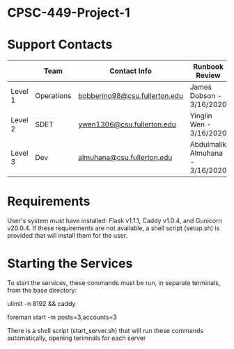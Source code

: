 # CPSC-449-Project-1

# Support Contacts

|        | Team           | Contact Info                   | Runbook Review                  |
|--------|----------------|--------------------------------|---------------------------------|
|Level 1 | Operations     | bobberino98@csu.fullerton.edu  | James Dobson - 3/16/2020        |
|Level 2 | SDET           | ywen1306@csu.fullerton.edu     | Yinglin Wen - 3/16/2020         |
|Level 3 | Dev            | almuhana@csu.fullerton.edu     | Abdulmalik Almuhana - 3/16/2020 |


# Requirements

User's system must have installed: Flask v1.1.1, Caddy v1.0.4, and Gunicorn v20.0.4.
If these requirements are not available, a shell script (setup.sh) is provided that will install them for the user.

# Starting the Services
To start the services, these commands must be run, in separate terminals, from the base directory:

ulimit -n 8192 && caddy

foreman start -m posts=3,accounts=3

There is a shell script (start_server.sh) that will run these commands automatically, opening terimnals for each server

